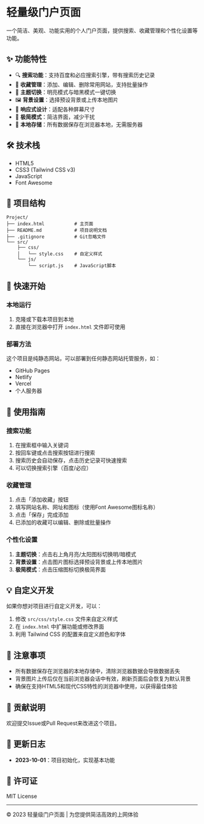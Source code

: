 # 轻量级门户页面

一个简洁、美观、功能实用的个人门户页面，提供搜索、收藏管理和个性化设置等功能。

## ✨ 功能特性

- 🔍 **搜索功能**：支持百度和必应搜索引擎，带有搜索历史记录
- 📁 **收藏管理**：添加、编辑、删除常用网站，支持批量操作
- 🎨 **主题切换**：明亮模式与暗黑模式一键切换
- 🖼️ **背景设置**：选择预设背景或上传本地图片
- 📱 **响应式设计**：适配各种屏幕尺寸
- 🚀 **极简模式**：简洁界面，减少干扰
- 💾 **本地存储**：所有数据保存在浏览器本地，无需服务器

## 🛠️ 技术栈

- HTML5
- CSS3 (Tailwind CSS v3)
- JavaScript
- Font Awesome

## 📁 项目结构

```
Project/
├── index.html           # 主页面
├── README.md            # 项目说明文档
├── .gitignore           # Git忽略文件
└── src/
    ├── css/
    │   └── style.css    # 自定义样式
    └── js/
        └── script.js    # JavaScript脚本
```

## 🚀 快速开始

### 本地运行

1. 克隆或下载本项目到本地
2. 直接在浏览器中打开 `index.html` 文件即可使用

### 部署方法

这个项目是纯静态网站，可以部署到任何静态网站托管服务，如：
- GitHub Pages
- Netlify
- Vercel
- 个人服务器

## 📖 使用指南

### 搜索功能
1. 在搜索框中输入关键词
2. 按回车键或点击搜索按钮进行搜索
3. 搜索历史会自动保存，点击历史记录可快速搜索
4. 可以切换搜索引擎（百度/必应）

### 收藏管理
1. 点击「添加收藏」按钮
2. 填写网站名称、网址和图标（使用Font Awesome图标名称）
3. 点击「保存」完成添加
4. 已添加的收藏可以编辑、删除或批量操作

### 个性化设置
1. **主题切换**：点击右上角月亮/太阳图标切换明/暗模式
2. **背景设置**：点击图片图标选择预设背景或上传本地图片
3. **极简模式**：点击压缩图标切换极简界面

## 💡 自定义开发

如果你想对项目进行自定义开发，可以：

1. 修改 `src/css/style.css` 文件来自定义样式
2. 在 `index.html` 中扩展功能或修改界面
3. 利用 Tailwind CSS 的配置来自定义颜色和字体

## 📝 注意事项

- 所有数据保存在浏览器的本地存储中，清除浏览器数据会导致数据丢失
- 背景图片上传后仅在当前浏览器会话中有效，刷新页面后会恢复为默认背景
- 确保在支持HTML5和现代CSS特性的浏览器中使用，以获得最佳体验

## 🤝 贡献说明

欢迎提交Issue或Pull Request来改进这个项目。

## 📅 更新日志

- **2023-10-01**：项目初始化，实现基本功能

## 📜 许可证

MIT License

---

© 2023 轻量级门户页面 | 为您提供简洁高效的上网体验